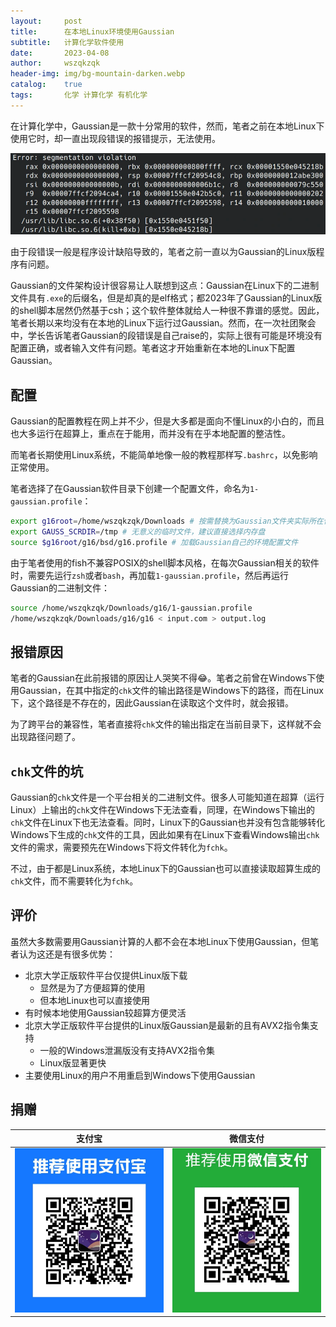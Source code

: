 ```yaml
---
layout:     post
title:      在本地Linux环境使用Gaussian
subtitle:   计算化学软件使用
date:       2023-04-08
author:     wszqkzqk
header-img: img/bg-mountain-darken.webp
catalog:    true
tags:       化学 计算化学 有机化学
---
```


在计算化学中，Gaussian是一款十分常用的软件，然而，笔者之前在本地Linux下使用它时，却一直出现段错误的报错提示，无法使用。

[![#~/img/gaussian/segfault.webp](/img/gaussian/segfault.webp)](/img/gaussian/segfault.webp)

由于段错误一般是程序设计缺陷导致的，笔者之前一直以为Gaussian的Linux版程序有问题。

Gaussian的文件架构设计很容易让人联想到这点：Gaussian在Linux下的二进制文件具有`.exe`的后缀名，但是却真的是elf格式；都2023年了Gaussian的Linux版的shell脚本居然仍然基于csh；这个软件整体就给人一种很不靠谱的感觉。因此，笔者长期以来均没有在本地的Linux下运行过Gaussian。然而，在一次社团聚会中，学长告诉笔者Gaussian的段错误是自己raise的，实际上很有可能是环境没有配置正确，或者输入文件有问题。笔者这才开始重新在本地的Linux下配置Gaussian。

## 配置

Gaussian的配置教程在网上并不少，但是大多都是面向不懂Linux的小白的，而且也大多运行在超算上，重点在于能用，而并没有在乎本地配置的整洁性。

而笔者长期使用Linux系统，不能简单地像一般的教程那样写`.bashrc`，以免影响正常使用。

笔者选择了在Gaussian软件目录下创建一个配置文件，命名为`1-gaussian.profile`：

```bash
export g16root=/home/wszqkzqk/Downloads # 按需替换为Gaussian文件夹实际所在位置
export GAUSS_SCRDIR=/tmp # 无意义的临时文件，建议直接选择内存盘
source $g16root/g16/bsd/g16.profile # 加载Gaussian自己的环境配置文件
```

由于笔者使用的fish不兼容POSIX的shell脚本风格，在每次Gaussian相关的软件时，需要先运行`zsh`或者`bash`，再加载`1-gaussian.profile`，然后再运行Gaussian的二进制文件：

```bash
source /home/wszqkzqk/Downloads/g16/1-gaussian.profile
/home/wszqkzqk/Downloads/g16/g16 < input.com > output.log
```

## 报错原因

笔者的Gaussian在此前报错的原因让人哭笑不得😂。笔者之前曾在Windows下使用Gaussian，在其中指定的`chk`文件的输出路径是Windows下的路径，而在Linux下，这个路径是不存在的，因此Gaussian在读取这个文件时，就会报错。

为了跨平台的兼容性，笔者直接将`chk`文件的输出指定在当前目录下，这样就不会出现路径问题了。

## `chk`文件的坑

Gaussian的`chk`文件是一个平台相关的二进制文件。很多人可能知道在超算（运行Linux）上输出的`chk`文件在Windows下无法查看，同理，在Windows下输出的`chk`文件在Linux下也无法查看。同时，Linux下的Gaussian也并没有包含能够转化Windows下生成的`chk`文件的工具，因此如果有在Linux下查看Windows输出`chk`文件的需求，需要预先在Windows下将文件转化为`fchk`。

不过，由于都是Linux系统，本地Linux下的Gaussian也可以直接读取超算生成的`chk`文件，而不需要转化为`fchk`。

## 评价

虽然大多数需要用Gaussian计算的人都不会在本地Linux下使用Gaussian，但笔者认为这还是有很多优势：

* 北京大学正版软件平台仅提供Linux版下载
  * 显然是为了方便超算的使用
  * 但本地Linux也可以直接使用
* 有时候本地使用Gaussian较超算方便灵活
* 北京大学正版软件平台提供的Linux版Gaussian是最新的且有AVX2指令集支持
  * 一般的Windows泄漏版没有支持AVX2指令集
  * Linux版显著更快
* 主要使用Linux的用户不用重启到Windows下使用Gaussian

## 捐赠

|  **支付宝**  |  **微信支付**  |
|  :----:  |  :----:  |
|  [![](/img/donate-alipay.webp)](/img/donate-alipay.webp)  |  [![](/img/donate-wechatpay.webp)](/img/donate-wechatpay.webp)  |
